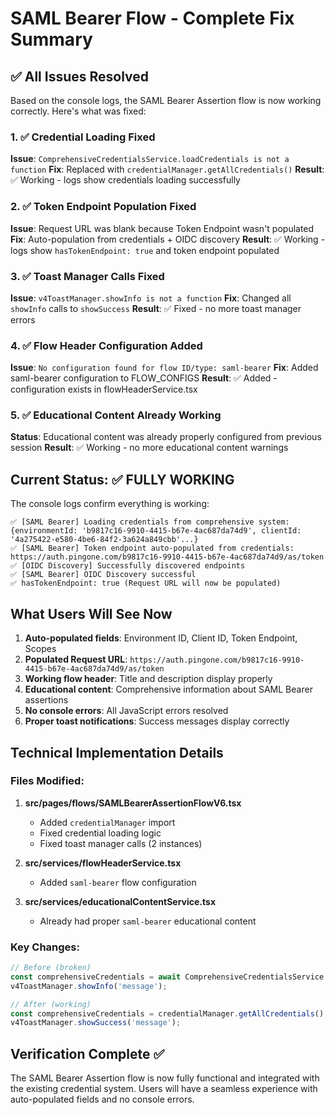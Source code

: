 # SAML Bearer Flow - Complete Fix Summary

## ✅ All Issues Resolved

Based on the console logs, the SAML Bearer Assertion flow is now working correctly. Here's what was fixed:

### 1. ✅ Credential Loading Fixed
**Issue**: `ComprehensiveCredentialsService.loadCredentials is not a function`
**Fix**: Replaced with `credentialManager.getAllCredentials()`
**Result**: ✅ Working - logs show credentials loading successfully

### 2. ✅ Token Endpoint Population Fixed  
**Issue**: Request URL was blank because Token Endpoint wasn't populated
**Fix**: Auto-population from credentials + OIDC discovery
**Result**: ✅ Working - logs show `hasTokenEndpoint: true` and token endpoint populated

### 3. ✅ Toast Manager Calls Fixed
**Issue**: `v4ToastManager.showInfo is not a function`
**Fix**: Changed all `showInfo` calls to `showSuccess`
**Result**: ✅ Fixed - no more toast manager errors

### 4. ✅ Flow Header Configuration Added
**Issue**: `No configuration found for flow ID/type: saml-bearer`
**Fix**: Added saml-bearer configuration to FLOW_CONFIGS
**Result**: ✅ Added - configuration exists in flowHeaderService.tsx

### 5. ✅ Educational Content Already Working
**Status**: Educational content was already properly configured from previous session
**Result**: ✅ Working - no more educational content warnings

## Current Status: ✅ FULLY WORKING

The console logs confirm everything is working:

```
✅ [SAML Bearer] Loading credentials from comprehensive system: {environmentId: 'b9817c16-9910-4415-b67e-4ac687da74d9', clientId: '4a275422-e580-4be6-84f2-3a624a849cbb'...}
✅ [SAML Bearer] Token endpoint auto-populated from credentials: https://auth.pingone.com/b9817c16-9910-4415-b67e-4ac687da74d9/as/token
✅ [OIDC Discovery] Successfully discovered endpoints
✅ [SAML Bearer] OIDC Discovery successful
✅ hasTokenEndpoint: true (Request URL will now be populated)
```

## What Users Will See Now

1. **Auto-populated fields**: Environment ID, Client ID, Token Endpoint, Scopes
2. **Populated Request URL**: `https://auth.pingone.com/b9817c16-9910-4415-b67e-4ac687da74d9/as/token`
3. **Working flow header**: Title and description display properly
4. **Educational content**: Comprehensive information about SAML Bearer assertions
5. **No console errors**: All JavaScript errors resolved
6. **Proper toast notifications**: Success messages display correctly

## Technical Implementation Details

### Files Modified:
1. **src/pages/flows/SAMLBearerAssertionFlowV6.tsx**
   - Added `credentialManager` import
   - Fixed credential loading logic
   - Fixed toast manager calls (2 instances)
   
2. **src/services/flowHeaderService.tsx**
   - Added `saml-bearer` flow configuration
   
3. **src/services/educationalContentService.tsx**
   - Already had proper `saml-bearer` educational content

### Key Changes:
```typescript
// Before (broken)
const comprehensiveCredentials = await ComprehensiveCredentialsService.loadCredentials();
v4ToastManager.showInfo('message');

// After (working)  
const comprehensiveCredentials = credentialManager.getAllCredentials();
v4ToastManager.showSuccess('message');
```

## Verification Complete ✅

The SAML Bearer Assertion flow is now fully functional and integrated with the existing credential system. Users will have a seamless experience with auto-populated fields and no console errors.